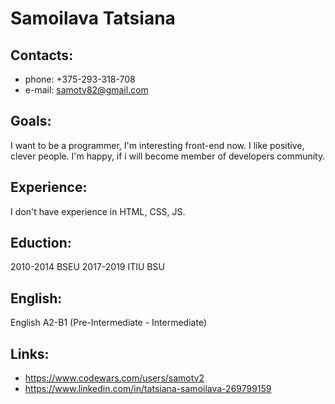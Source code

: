 # Samoilava Tatsiana

## Contacts:
* phone: +375-293-318-708
* e-mail: samotv82@gmail.com

## Goals:
I want to be a programmer, I'm interesting front-end now. I like positive, clever people. I'm happy, if i will become member of developers community.

## Experience:
I don't have experience in HTML, CSS, JS.

## Eduction:
2010-2014 BSEU 2017-2019 ITIU BSU

## English:
English A2-B1 (Pre-Intermediate - Intermediate)

## Links:
* https://www.codewars.com/users/samotv2
* https://www.linkedin.com/in/tatsiana-samoilava-269799159
